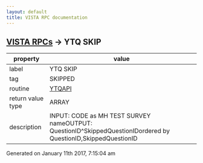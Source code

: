```yaml
---
layout: default
title: VISTA RPC documentation
---
```




## [VISTA RPCs](TableOfContent.md) &#8594; YTQ SKIP 

 property | value 
--- | --- 
 label | YTQ SKIP
 tag | SKIPPED
 routine | [YTQAPI](http://code.osehra.org/dox/Routine_YTQAPI_source.html)
 return value type | ARRAY
 description | INPUT: CODE as MH TEST SURVEY nameOUTPUT: QuestionID^SkippedQuestionIDordered by QuestionID,SkippedQuestionID




 Generated on January 11th 2017, 7:15:04 am